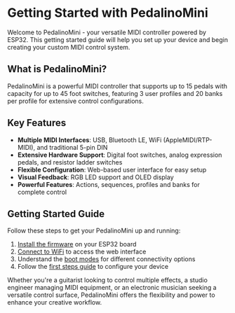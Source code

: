 # Getting Started with PedalinoMini

Welcome to PedalinoMini - your versatile MIDI controller powered by ESP32. This getting started guide will help you set up your device and begin creating your custom MIDI control system.

## What is PedalinoMini?

PedalinoMini is a powerful MIDI controller that supports up to 15 pedals with capacity for up to 45 foot switches, featuring 3 user profiles and 20 banks per profile for extensive control configurations.

## Key Features

- **Multiple MIDI Interfaces**: USB, Bluetooth LE, WiFi (AppleMIDI/RTP-MIDI), and traditional 5-pin DIN
- **Extensive Hardware Support**: Digital foot switches, analog expression pedals, and resistor ladder switches
- **Flexible Configuration**: Web-based user interface for easy setup
- **Visual Feedback**: RGB LED support and OLED display
- **Powerful Features**: Actions, sequences, profiles and banks for complete control

## Getting Started Guide

Follow these steps to get your PedalinoMini up and running:

1. [Install the firmware](installation.md) on your ESP32 board
2. [Connect to WiFi](wifi-setup.md) to access the web interface
3. Understand the [boot modes](boot-modes.md) for different connectivity options
4. Follow the [first steps guide](first-steps.md) to configure your device

Whether you're a guitarist looking to control multiple effects, a studio engineer managing MIDI equipment, or an electronic musician seeking a versatile control surface, PedalinoMini offers the flexibility and power to enhance your creative workflow.